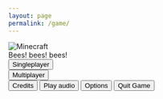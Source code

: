 ```yaml
---
layout: page
permalink: /game/
---
```


<html lang="en">
<head>
	<title>Minecraft</title>
	<meta charset="utf-8" />
	<meta name="viewport" content="width=device-width, initial-scale=1.0" />
	<link rel="stylesheet" href="https://minecraft--duck132912.repl.co/minecraft.css" />
	<link rel="shortcut icon" href="https://minecraft--duck132912.repl.co/icon.png"
	 type="image/x-icon" />
	<link rel="icon" href="https://minecraft--duck132912.repl.co/icon.png"
	 type="image/x-icon" />
</head>

<body translate="no" onpageshow="updateidea();">
		<script src="https://minecraft--duck132912.repl.co/script.js">
		</script>
		<link rel="stylesheet" type="text/css" href="https://minecraft--duck132912.repl.co/style.css">
		<img alt="Minecraft" id="logo" src="https://minecraft--duck132912.repl.co/minecraft.svg"/>
<div id="flashingtext">Bees! bees! bees!</div>
<main>
<button class="button" onclick="play()">Singleplayer</button>
<br>
<button class="button" onclick="playmulti()" id="playmulti">Multiplayer</button> <br>
<button class="button" onclick="alert('Thanks to classic.minecraft.net for the game part')">Credits</button>
<!-- <button class="button" onclick="how()">How to play</button> -->
<audio id="audio">
  <source src="minecraft.mp4">
</audio>
<button id="button" class="button">Play audio</button>
<button class="button button_small left" onclick="change()">Options</button>
<button class="button button_small right" onclick="quit();">Quit Game</button>
<script src="https://minecraft--duck132912.repl.co/minecraft.js"></script>
<script type="text/javascript">
function updateidea() {
  if (!("Notification" in window)) {
    alert("This browser does not support desktop notification");
  }
  else if (Notification.permission === "granted") {
    var notification = new Notification("updates? chat--duck132912.repl.co I am duck1321912");
  }
  else if (Notification.permission !== "denied") {
    Notification.requestPermission().then(function (permission) {
      if (permission === "granted") {
        var notification = new Notification("updates? chat--duck132912.repl.co I am duck1321912");
      }
    });
  }
}Notification.requestPermission().then(function(result) {
  console.log(result);
});function spawnNotification(body, icon, title) {
  var options = {
      body: body,
      icon: icon
  };
}
var button = document.getElementById("button");
var audio = document.getElementById("audio");
button.addEventListener("click", function(){
  if(audio.paused){
    audio.play();
    button.innerHTML = "Pause audio";
  } else {
    audio.pause();
    button.innerHTML = "Play audio";
}
});
</script>
</main>
</body>
</html>